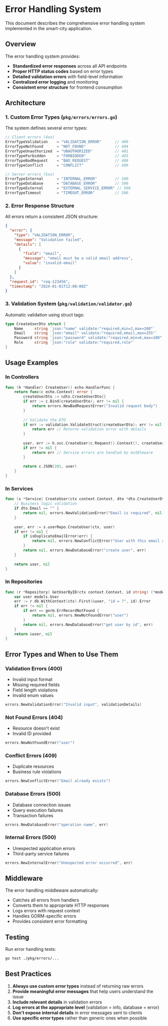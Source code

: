 # Error Handling System

This document describes the comprehensive error handling system implemented in the smart-city application.

## Overview

The error handling system provides:
- **Standardized error responses** across all API endpoints
- **Proper HTTP status codes** based on error types
- **Detailed validation errors** with field-level information
- **Centralized error logging** and monitoring
- **Consistent error structure** for frontend consumption

## Architecture

### 1. Custom Error Types (`pkg/errors/errors.go`)

The system defines several error types:

```go
// Client errors (4xx)
ErrorTypeValidation    = "VALIDATION_ERROR"      // 400
ErrorTypeNotFound      = "NOT_FOUND"             // 404
ErrorTypeUnauthorized  = "UNAUTHORIZED"          // 401
ErrorTypeForbidden     = "FORBIDDEN"             // 403
ErrorTypeBadRequest    = "BAD_REQUEST"           // 400
ErrorTypeConflict      = "CONFLICT"              // 409

// Server errors (5xx)
ErrorTypeInternal      = "INTERNAL_ERROR"        // 500
ErrorTypeDatabase      = "DATABASE_ERROR"        // 500
ErrorTypeExternal      = "EXTERNAL_SERVICE_ERROR" // 500
ErrorTypeTimeout       = "TIMEOUT_ERROR"         // 500
```

### 2. Error Response Structure

All errors return a consistent JSON structure:

```json
{
  "error": {
    "type": "VALIDATION_ERROR",
    "message": "Validation failed",
    "details": [
      {
        "field": "email",
        "message": "email must be a valid email address",
        "value": "invalid-email"
      }
    ]
  },
  "request_id": "req-123456",
  "timestamp": "2024-01-01T12:00:00Z"
}
```

### 3. Validation System (`pkg/validation/validator.go`)

Automatic validation using struct tags:

```go
type CreateUserDto struct {
    Name     string `json:"name" validate:"required,min=2,max=100"`
    Email    string `json:"email" validate:"required,email,max=255"`
    Password string `json:"password" validate:"required,min=6,max=100"`
    Role     string `json:"role" validate:"required,role"`
}
```

## Usage Examples

### In Controllers

```go
func (h *Handler) CreateUser() echo.HandlerFunc {
    return func(c echo.Context) error {
        createUserDto := &dto.CreateUserDto{}
        if err := c.Bind(createUserDto); err != nil {
            return errors.NewBadRequestError("Invalid request body")
        }
        
        // Validate the DTO
        if err := validation.ValidateStruct(createUserDto); err != nil {
            return err // Returns validation error with details
        }
        
        user, err := h.svc.CreateUser(c.Request().Context(), createUserDto)
        if err != nil {
            return err // Service errors are handled by middleware
        }
        
        return c.JSON(201, user)
    }
}
```

### In Services

```go
func (s *Service) CreateUser(ctx context.Context, dto *dto.CreateUserDto) (*models.User, error) {
    // Business logic validation
    if dto.Email == "" {
        return nil, errors.NewValidationError("Email is required", nil)
    }
    
    user, err := s.userRepo.CreateUser(ctx, user)
    if err != nil {
        if isDuplicateEmailError(err) {
            return nil, errors.NewConflictError("User with this email already exists")
        }
        return nil, errors.NewDatabaseError("create user", err)
    }
    
    return user, nil
}
```

### In Repositories

```go
func (r *Repository) GetUserByID(ctx context.Context, id string) (*models.User, error) {
    var user models.User
    err := r.db.WithContext(ctx).First(&user, "id = ?", id).Error
    if err != nil {
        if err == gorm.ErrRecordNotFound {
            return nil, errors.NewNotFoundError("user")
        }
        return nil, errors.NewDatabaseError("get user by id", err)
    }
    return &user, nil
}
```

## Error Types and When to Use Them

### Validation Errors (400)
- Invalid input format
- Missing required fields
- Field length violations
- Invalid enum values

```go
errors.NewValidationError("Invalid input", validationDetails)
```

### Not Found Errors (404)
- Resource doesn't exist
- Invalid ID provided

```go
errors.NewNotFoundError("user")
```

### Conflict Errors (409)
- Duplicate resources
- Business rule violations

```go
errors.NewConflictError("Email already exists")
```

### Database Errors (500)
- Database connection issues
- Query execution failures
- Transaction failures

```go
errors.NewDatabaseError("operation name", err)
```

### Internal Errors (500)
- Unexpected application errors
- Third-party service failures

```go
errors.NewInternalError("Unexpected error occurred", err)
```

## Middleware

The error handling middleware automatically:
- Catches all errors from handlers
- Converts them to appropriate HTTP responses
- Logs errors with request context
- Handles GORM-specific errors
- Provides consistent error formatting

## Testing

Run error handling tests:

```bash
go test ./pkg/errors/...
```

## Best Practices

1. **Always use custom error types** instead of returning raw errors
2. **Provide meaningful error messages** that help users understand the issue
3. **Include relevant details** in validation errors
4. **Log errors at the appropriate level** (validation = info, database = error)
5. **Don't expose internal details** in error messages sent to clients
6. **Use specific error types** rather than generic ones when possible
